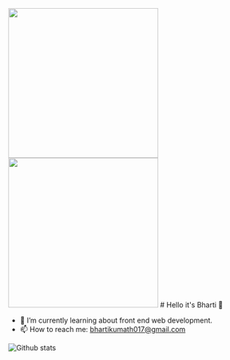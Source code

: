 <img src="https://media.giphy.com/media/RbDKaczqWovIugyJmW/giphy.gif" width="300">
<img src = "https://media.giphy.com/media/8SRqnPebX1H8lQy5YR/giphy.gif" width ="300">
# Hello it's Bharti 👋


- 🌱 I’m currently learning about front end web development.
- 📫 How to reach me: bhartikumath017@gmail.com

![Github stats](https://github-readme-stats.vercel.app/api?username=Bharti-kumath&theme=radical)

